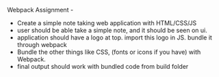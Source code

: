 Webpack Assignment - 

* Create a simple note taking web application with HTML/CSS/JS
* user should be able take a simple note, and it should be seen on ui.
* application should have a logo at top. import this logo in JS. bundle it through webpack
* Bundle the other things like CSS, (fonts or icons if you have) with Webpack.
* final output should work with bundled code from build folder